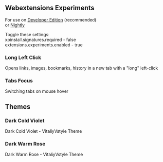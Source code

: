 
## Webextensions Experiments
For use on [Developer Edition](https://www.mozilla.org/firefox/developer)  (recommended)  
or [Nightly](https://www.mozilla.org/firefox/nightly)  

Toggle these settings:  
xpinstall.signatures.required - false  
extensions.experiments.enabled - true  

### Long Left Click  
Opens links, images, bookmarks, history in a new tab with a "long" left-click  

### Tabs Focus  
Switching tabs on mouse hover  

## Themes  
### Dark Cold Violet  
Dark Cold Violet - VitaliyVstyle Theme  

### Dark Warm Rose  
Dark Warm Rose - VitaliyVstyle Theme  

